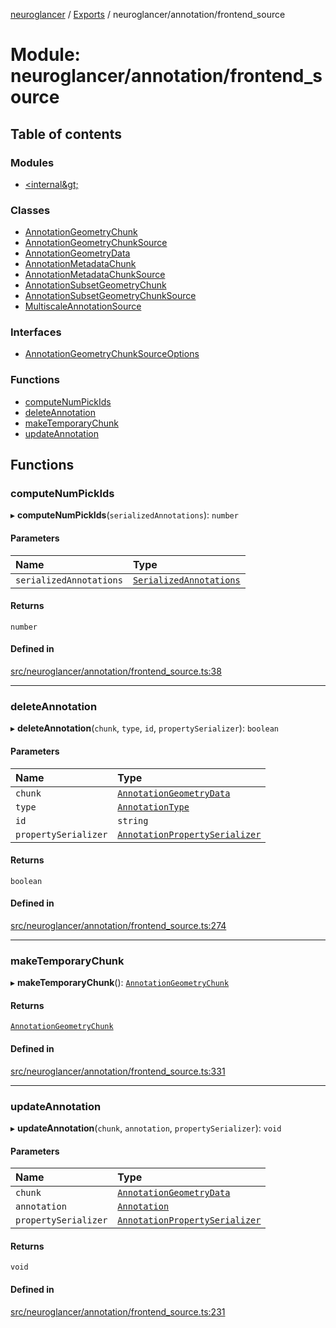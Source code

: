 [neuroglancer](../README.md) / [Exports](../modules.md) / neuroglancer/annotation/frontend\_source

# Module: neuroglancer/annotation/frontend\_source

## Table of contents

### Modules

- [&lt;internal\&gt;](neuroglancer_annotation_frontend_source._internal_.md)

### Classes

- [AnnotationGeometryChunk](../classes/neuroglancer_annotation_frontend_source.AnnotationGeometryChunk.md)
- [AnnotationGeometryChunkSource](../classes/neuroglancer_annotation_frontend_source.AnnotationGeometryChunkSource.md)
- [AnnotationGeometryData](../classes/neuroglancer_annotation_frontend_source.AnnotationGeometryData.md)
- [AnnotationMetadataChunk](../classes/neuroglancer_annotation_frontend_source.AnnotationMetadataChunk.md)
- [AnnotationMetadataChunkSource](../classes/neuroglancer_annotation_frontend_source.AnnotationMetadataChunkSource.md)
- [AnnotationSubsetGeometryChunk](../classes/neuroglancer_annotation_frontend_source.AnnotationSubsetGeometryChunk.md)
- [AnnotationSubsetGeometryChunkSource](../classes/neuroglancer_annotation_frontend_source.AnnotationSubsetGeometryChunkSource.md)
- [MultiscaleAnnotationSource](../classes/neuroglancer_annotation_frontend_source.MultiscaleAnnotationSource.md)

### Interfaces

- [AnnotationGeometryChunkSourceOptions](../interfaces/neuroglancer_annotation_frontend_source.AnnotationGeometryChunkSourceOptions.md)

### Functions

- [computeNumPickIds](neuroglancer_annotation_frontend_source.md#computenumpickids)
- [deleteAnnotation](neuroglancer_annotation_frontend_source.md#deleteannotation)
- [makeTemporaryChunk](neuroglancer_annotation_frontend_source.md#maketemporarychunk)
- [updateAnnotation](neuroglancer_annotation_frontend_source.md#updateannotation)

## Functions

### computeNumPickIds

▸ **computeNumPickIds**(`serializedAnnotations`): `number`

#### Parameters

| Name | Type |
| :------ | :------ |
| `serializedAnnotations` | [`SerializedAnnotations`](../interfaces/neuroglancer_annotation.SerializedAnnotations.md) |

#### Returns

`number`

#### Defined in

[src/neuroglancer/annotation/frontend_source.ts:38](https://github.com/ActiveBrainAtlas2/neuroglancer/blob/034b457d/src/neuroglancer/annotation/frontend_source.ts#L38)

___

### deleteAnnotation

▸ **deleteAnnotation**(`chunk`, `type`, `id`, `propertySerializer`): `boolean`

#### Parameters

| Name | Type |
| :------ | :------ |
| `chunk` | [`AnnotationGeometryData`](../classes/neuroglancer_annotation_frontend_source.AnnotationGeometryData.md) |
| `type` | [`AnnotationType`](../enums/neuroglancer_annotation.AnnotationType.md) |
| `id` | `string` |
| `propertySerializer` | [`AnnotationPropertySerializer`](../classes/neuroglancer_annotation.AnnotationPropertySerializer.md) |

#### Returns

`boolean`

#### Defined in

[src/neuroglancer/annotation/frontend_source.ts:274](https://github.com/ActiveBrainAtlas2/neuroglancer/blob/034b457d/src/neuroglancer/annotation/frontend_source.ts#L274)

___

### makeTemporaryChunk

▸ **makeTemporaryChunk**(): [`AnnotationGeometryChunk`](../classes/neuroglancer_annotation_frontend_source.AnnotationGeometryChunk.md)

#### Returns

[`AnnotationGeometryChunk`](../classes/neuroglancer_annotation_frontend_source.AnnotationGeometryChunk.md)

#### Defined in

[src/neuroglancer/annotation/frontend_source.ts:331](https://github.com/ActiveBrainAtlas2/neuroglancer/blob/034b457d/src/neuroglancer/annotation/frontend_source.ts#L331)

___

### updateAnnotation

▸ **updateAnnotation**(`chunk`, `annotation`, `propertySerializer`): `void`

#### Parameters

| Name | Type |
| :------ | :------ |
| `chunk` | [`AnnotationGeometryData`](../classes/neuroglancer_annotation_frontend_source.AnnotationGeometryData.md) |
| `annotation` | [`Annotation`](neuroglancer_annotation.md#annotation) |
| `propertySerializer` | [`AnnotationPropertySerializer`](../classes/neuroglancer_annotation.AnnotationPropertySerializer.md) |

#### Returns

`void`

#### Defined in

[src/neuroglancer/annotation/frontend_source.ts:231](https://github.com/ActiveBrainAtlas2/neuroglancer/blob/034b457d/src/neuroglancer/annotation/frontend_source.ts#L231)
